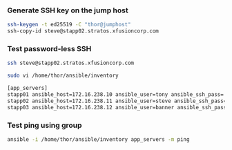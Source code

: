 ### Generate SSH key on the jump host

```bash
ssh-keygen -t ed25519 -C "thor@jumphost"
ssh-copy-id steve@stapp02.stratos.xfusioncorp.com
```

### Test password-less SSH

```bash
ssh steve@stapp02.stratos.xfusioncorp.com
```

```bash
sudo vi /home/thor/ansible/inventory
```

```bash
[app_servers]
stapp01 ansible_host=172.16.238.10 ansible_user=tony ansible_ssh_pass='Ir0nM@n'
stapp02 ansible_host=172.16.238.11 ansible_user=steve ansible_ssh_pass='Am3ric@'
stapp03 ansible_host=172.16.238.12 ansible_user=banner ansible_ssh_pass='BigGr33n'
```

### Test ping using group

```bash
ansible -i /home/thor/ansible/inventory app_servers -m ping
```
